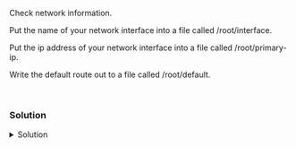 Check network information.

Put the name of your network interface into a file called /root/interface.

Put the ip address of your network interface into a file called /root/primary-ip.

Write the default route out to a file called /root/default.

<br>

### Solution
<details>
<summary>Solution</summary>
Check your ip address

```plain
ip addr 
```{{exec}}

What is the name of your interface? 

```plain
ip addr | grep enp | grep mtu | awk '{print $2}'
```

Put that value in a file /root/interface.

```plain
ip addr | grep enp | grep mtu | awk '{print $2}' > /root/interface
```

There are other ways to do this, but this will do it with one command.

What is the ip of your interface? 

```plain
ip addr | grep enp | grep inet | awk '{print $2}' 
```

Put that value in a file /root/primary-ip.

```plain
ip addr | grep enp | grep inet | awk '{print $2}' > /root/primary-ip
```

Let's pull the default route for your system
```plain
ip route
```{{exec}}

What is the default route for your system? Write this out to /root/default

```plain
ip route | grep -i default | awk '{print $3}' > /root/default
```{{exec}}

Ping the default gateway 3 times and verify that you get a response back

```plain
ping -c3 `ip route | grep -i default | awk '{print $3}'`
```{{exec}}

</details>